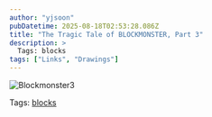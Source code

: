 ```yaml
---
author: "yjsoon"
pubDatetime: 2025-08-18T02:53:28.086Z
title: "The Tragic Tale of BLOCKMONSTER, Part 3"
description: >
  Tags: blocks
tags: ["Links", "Drawings"]
---
```






![Blockmonster3](http://yjblog.stupidchicken.com/images/blockmonster3.jpg)

Tags: [blocks](http://www.technorati.com/tag/blocks)
